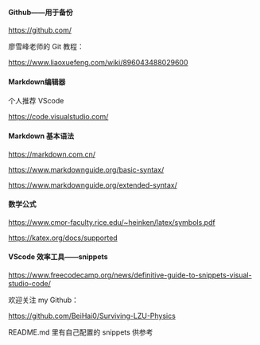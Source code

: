 #### Github——用于备份

https://github.com/

廖雪峰老师的 Git 教程：

https://www.liaoxuefeng.com/wiki/896043488029600

#### Markdown编辑器

个人推荐 VScode

https://code.visualstudio.com/

#### Markdown 基本语法

https://markdown.com.cn/

https://www.markdownguide.org/basic-syntax/

https://www.markdownguide.org/extended-syntax/

#### 数学公式

https://www.cmor-faculty.rice.edu/~heinken/latex/symbols.pdf

https://katex.org/docs/supported

#### VScode 效率工具——snippets

https://www.freecodecamp.org/news/definitive-guide-to-snippets-visual-studio-code/

欢迎关注 my Github：

https://github.com/BeiHai0/Surviving-LZU-Physics

README.md 里有自己配置的 snippets 供参考
